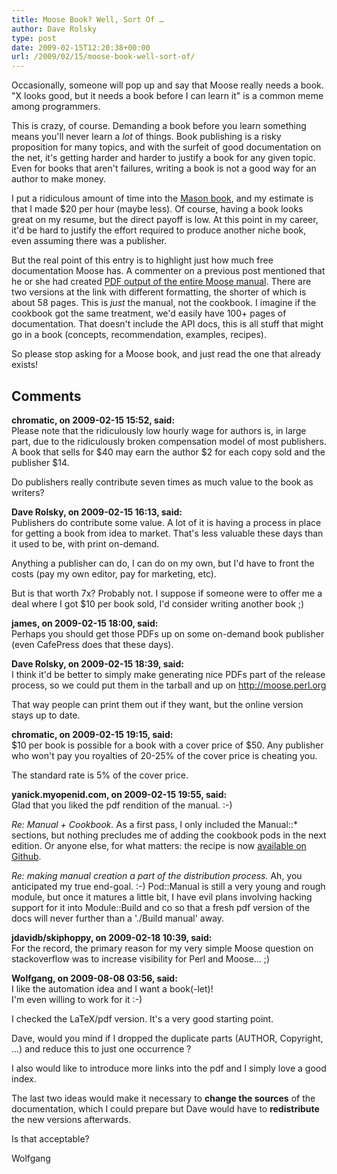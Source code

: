 ```yaml
---
title: Moose Book? Well, Sort Of …
author: Dave Rolsky
type: post
date: 2009-02-15T12:20:38+00:00
url: /2009/02/15/moose-book-well-sort-of/
---
```

Occasionally, someone will pop up and say that Moose really needs a book. "X looks good, but it needs a book before I can learn it" is a common meme among programmers.

This is crazy, of course. Demanding a book before you learn something means you'll never learn a _lot_ of things. Book publishing is a risky proposition for many topics, and with the surfeit of good documentation on the net, it's getting harder and harder to justify a book for any given topic. Even for books that aren't failures, writing a book is not a good way for an author to make money.

I put a ridiculous amount of time into the [Mason book][1], and my estimate is that I made $20 per hour (maybe less). Of course, having a book looks great on my resume, but the direct payoff is low. At this point in my career, it'd be hard to justify the effort required to produce another niche book, even assuming there was a publisher.

But the real point of this entry is to highlight just how much free documentation Moose has. A commenter on a previous post mentioned that he or she had created [PDF output of the entire Moose manual][2]. There are two versions at the link with different formatting, the shorter of which is about 58 pages. This is _just_ the manual, not the cookbook. I imagine if the cookbook got the same treatment, we'd easily have 100+ pages of documentation. That doesn't include the API docs, this is all stuff that might go in a book (concepts, recommendation, examples, recipes).

So please stop asking for a Moose book, and just read the one that already exists!

 [1]: http://www.masonbook.com
 [2]: http://babyl.dyndns.org/techblog/manuals/

## Comments

**chromatic, on 2009-02-15 15:52, said:**  
Please note that the ridiculously low hourly wage for authors is, in large part, due to the ridiculously broken compensation model of most publishers. A book that sells for $40 may earn the author $2 for each copy sold and the publisher $14.

Do publishers really contribute seven times as much value to the book as writers?

**Dave Rolsky, on 2009-02-15 16:13, said:**  
Publishers do contribute some value. A lot of it is having a process in place for getting a book from idea to market. That's less valuable these days than it used to be, with print on-demand.

Anything a publisher can do, I can do on my own, but I'd have to front the costs (pay my own editor, pay for marketing, etc).

But is that worth 7x? Probably not. I suppose if someone were to offer me a deal where I got $10 per book sold, I'd consider writing another book ;)

**james, on 2009-02-15 18:00, said:**  
Perhaps you should get those PDFs up on some on-demand book publisher (even CafePress does that these days).

**Dave Rolsky, on 2009-02-15 18:39, said:**  
I think it'd be better to simply make generating nice PDFs part of the release process, so we could put them in the tarball and up on <http://moose.perl.org>

That way people can print them out if they want, but the online version stays up to date.

**chromatic, on 2009-02-15 19:15, said:**  
$10 per book is possible for a book with a cover price of $50. Any publisher who won't pay you royalties of 20-25% of the cover price is cheating you.

The standard rate is 5% of the cover price.

**yanick.myopenid.com, on 2009-02-15 19:55, said:**  
Glad that you liked the pdf rendition of the manual. :-)

_Re: Manual + Cookbook._ As a first pass, I only included the Manual::*  
sections, but nothing precludes me of adding the cookbook pods in the next  
edition. Or anyone else, for what matters: the recipe is now [available on Github](http://github.com/yanick/pod-manual/blob/d6be8bddb9e1e085a569a97b01daee44015b9d7a/examples/moose.pl).

_Re: making manual creation a part of the distribution process._ Ah, you  
anticipated my true end-goal. :-) Pod::Manual is still a very young and rough  
module, but once it matures a little bit, I have evil plans involving hacking  
support for it into Module::Build and co so that a fresh pdf version of the  
docs will never further than a './Build manual' away.

**jdavidb/skiphoppy, on 2009-02-18 10:39, said:**  
For the record, the primary reason for my very simple Moose question on stackoverflow was to increase visibility for Perl and Moose... ;)

**Wolfgang, on 2009-08-08 03:56, said:**  
I like the automation idea and I want a book(-let)!  
I'm even willing to work for it :-)

I checked the LaTeX/pdf version. It's a very good starting point.

Dave, would you mind if I dropped the duplicate parts (AUTHOR, Copyright, ...) and reduce this to just one occurrence ?

I also would like to introduce more links into the pdf and I simply love a good index.

The last two ideas would make it necessary to **change the sources** of the documentation, which I could prepare but Dave would have to **redistribute** the new versions afterwards.

Is that acceptable?

Wolfgang